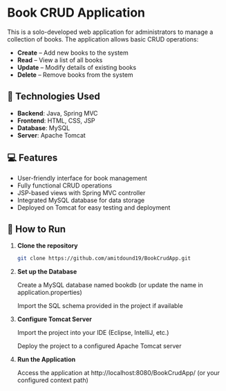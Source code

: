 # Book CRUD Application

This is a solo-developed web application for administrators to manage a collection of books. The application allows basic CRUD operations:

- **Create** – Add new books to the system  
- **Read** – View a list of all books  
- **Update** – Modify details of existing books  
- **Delete** – Remove books from the system  

## 🔧 Technologies Used

- **Backend**: Java, Spring MVC  
- **Frontend**: HTML, CSS, JSP  
- **Database**: MySQL  
- **Server**: Apache Tomcat  

## 💻 Features

- User-friendly interface for book management  
- Fully functional CRUD operations  
- JSP-based views with Spring MVC controller  
- Integrated MySQL database for data storage  
- Deployed on Tomcat for easy testing and deployment  

## 🚀 How to Run

1. **Clone the repository**
   ```bash
   git clone https://github.com/amitdound19/BookCrudApp.git
2. **Set up the Database**

    Create a MySQL database named bookdb (or update the name in application.properties)

    Import the SQL schema provided in the project if available

3. **Configure Tomcat Server**

    Import the project into your IDE (Eclipse, IntelliJ, etc.)

    Deploy the project to a configured Apache Tomcat server

4. **Run the Application**

    Access the application at http://localhost:8080/BookCrudApp/ (or your configured context path)
